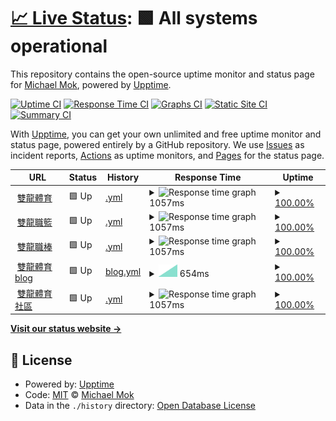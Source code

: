 # [📈 Live Status](https://pmmmwh.github.io/upptime): <!--live status--> **🟩 All systems operational**

This repository contains the open-source uptime monitor and status page for [Michael Mok](https://pmmmwh.com), powered by [Upptime](https://github.com/upptime/upptime).

[![Uptime CI](https://github.com/pmmmwh/upptime/workflows/Uptime%20CI/badge.svg)](https://github.com/pmmmwh/upptime/actions?query=workflow%3A%22Uptime+CI%22)
[![Response Time CI](https://github.com/pmmmwh/upptime/workflows/Response%20Time%20CI/badge.svg)](https://github.com/pmmmwh/upptime/actions?query=workflow%3A%22Response+Time+CI%22)
[![Graphs CI](https://github.com/pmmmwh/upptime/workflows/Graphs%20CI/badge.svg)](https://github.com/pmmmwh/upptime/actions?query=workflow%3A%22Graphs+CI%22)
[![Static Site CI](https://github.com/pmmmwh/upptime/workflows/Static%20Site%20CI/badge.svg)](https://github.com/pmmmwh/upptime/actions?query=workflow%3A%22Static+Site+CI%22)
[![Summary CI](https://github.com/pmmmwh/upptime/workflows/Summary%20CI/badge.svg)](https://github.com/pmmmwh/upptime/actions?query=workflow%3A%22Summary+CI%22)

With [Upptime](https://upptime.js.org), you can get your own unlimited and free uptime monitor and status page, powered entirely by a GitHub repository. We use [Issues](https://github.com/pmmmwh/upptime/issues) as incident reports, [Actions](https://github.com/pmmmwh/upptime/actions) as uptime monitors, and [Pages](https://pmmmwh.github.io/upptime) for the status page.

<!--start: status pages-->
<!-- This summary is generated by Upptime (https://github.com/upptime/upptime) -->
<!-- Do not edit this manually, your changes will be overwritten -->
<!-- prettier-ignore -->
| URL | Status | History | Response Time | Uptime |
| --- | ------ | ------- | ------------- | ------ |
| <img alt="" src="https://favicons.githubusercontent.com/www.ssangyongsports.eu.org" height="13"> [雙龍體育](https://www.ssangyongsports.eu.org/) | 🟩 Up | [.yml](https://github.com/ssangyongsports/upptime/commits/HEAD/history/.yml) | <details><summary><img alt="Response time graph" src="./graphs//response-time-week.png" height="20"> 1057ms</summary><br><a href="https://ssangyongsports.github.io/upptime/history/"><img alt="Response time 1057" src="https://img.shields.io/endpoint?url=https%3A%2F%2Fraw.githubusercontent.com%2Fssangyongsports%2Fupptime%2FHEAD%2Fapi%2F%2Fresponse-time.json"></a><br><a href="https://ssangyongsports.github.io/upptime/history/"><img alt="24-hour response time 1057" src="https://img.shields.io/endpoint?url=https%3A%2F%2Fraw.githubusercontent.com%2Fssangyongsports%2Fupptime%2FHEAD%2Fapi%2F%2Fresponse-time-day.json"></a><br><a href="https://ssangyongsports.github.io/upptime/history/"><img alt="7-day response time 1057" src="https://img.shields.io/endpoint?url=https%3A%2F%2Fraw.githubusercontent.com%2Fssangyongsports%2Fupptime%2FHEAD%2Fapi%2F%2Fresponse-time-week.json"></a><br><a href="https://ssangyongsports.github.io/upptime/history/"><img alt="30-day response time 1057" src="https://img.shields.io/endpoint?url=https%3A%2F%2Fraw.githubusercontent.com%2Fssangyongsports%2Fupptime%2FHEAD%2Fapi%2F%2Fresponse-time-month.json"></a><br><a href="https://ssangyongsports.github.io/upptime/history/"><img alt="1-year response time 1057" src="https://img.shields.io/endpoint?url=https%3A%2F%2Fraw.githubusercontent.com%2Fssangyongsports%2Fupptime%2FHEAD%2Fapi%2F%2Fresponse-time-year.json"></a></details> | <details><summary><a href="https://ssangyongsports.github.io/upptime/history/">100.00%</a></summary><a href="https://ssangyongsports.github.io/upptime/history/"><img alt="All-time uptime 100.00%" src="https://img.shields.io/endpoint?url=https%3A%2F%2Fraw.githubusercontent.com%2Fssangyongsports%2Fupptime%2FHEAD%2Fapi%2F%2Fuptime.json"></a><br><a href="https://ssangyongsports.github.io/upptime/history/"><img alt="24-hour uptime 100.00%" src="https://img.shields.io/endpoint?url=https%3A%2F%2Fraw.githubusercontent.com%2Fssangyongsports%2Fupptime%2FHEAD%2Fapi%2F%2Fuptime-day.json"></a><br><a href="https://ssangyongsports.github.io/upptime/history/"><img alt="7-day uptime 100.00%" src="https://img.shields.io/endpoint?url=https%3A%2F%2Fraw.githubusercontent.com%2Fssangyongsports%2Fupptime%2FHEAD%2Fapi%2F%2Fuptime-week.json"></a><br><a href="https://ssangyongsports.github.io/upptime/history/"><img alt="30-day uptime 100.00%" src="https://img.shields.io/endpoint?url=https%3A%2F%2Fraw.githubusercontent.com%2Fssangyongsports%2Fupptime%2FHEAD%2Fapi%2F%2Fuptime-month.json"></a><br><a href="https://ssangyongsports.github.io/upptime/history/"><img alt="1-year uptime 100.00%" src="https://img.shields.io/endpoint?url=https%3A%2F%2Fraw.githubusercontent.com%2Fssangyongsports%2Fupptime%2FHEAD%2Fapi%2F%2Fuptime-year.json"></a></details>
| <img alt="" src="https://favicons.githubusercontent.com/sbatw.ml" height="13"> [雙龍職籃](https://sbatw.ml) | 🟩 Up | [.yml](https://github.com/ssangyongsports/upptime/commits/HEAD/history/.yml) | <details><summary><img alt="Response time graph" src="./graphs//response-time-week.png" height="20"> 1057ms</summary><br><a href="https://ssangyongsports.github.io/upptime/history/"><img alt="Response time 1057" src="https://img.shields.io/endpoint?url=https%3A%2F%2Fraw.githubusercontent.com%2Fssangyongsports%2Fupptime%2FHEAD%2Fapi%2F%2Fresponse-time.json"></a><br><a href="https://ssangyongsports.github.io/upptime/history/"><img alt="24-hour response time 1057" src="https://img.shields.io/endpoint?url=https%3A%2F%2Fraw.githubusercontent.com%2Fssangyongsports%2Fupptime%2FHEAD%2Fapi%2F%2Fresponse-time-day.json"></a><br><a href="https://ssangyongsports.github.io/upptime/history/"><img alt="7-day response time 1057" src="https://img.shields.io/endpoint?url=https%3A%2F%2Fraw.githubusercontent.com%2Fssangyongsports%2Fupptime%2FHEAD%2Fapi%2F%2Fresponse-time-week.json"></a><br><a href="https://ssangyongsports.github.io/upptime/history/"><img alt="30-day response time 1057" src="https://img.shields.io/endpoint?url=https%3A%2F%2Fraw.githubusercontent.com%2Fssangyongsports%2Fupptime%2FHEAD%2Fapi%2F%2Fresponse-time-month.json"></a><br><a href="https://ssangyongsports.github.io/upptime/history/"><img alt="1-year response time 1057" src="https://img.shields.io/endpoint?url=https%3A%2F%2Fraw.githubusercontent.com%2Fssangyongsports%2Fupptime%2FHEAD%2Fapi%2F%2Fresponse-time-year.json"></a></details> | <details><summary><a href="https://ssangyongsports.github.io/upptime/history/">100.00%</a></summary><a href="https://ssangyongsports.github.io/upptime/history/"><img alt="All-time uptime 100.00%" src="https://img.shields.io/endpoint?url=https%3A%2F%2Fraw.githubusercontent.com%2Fssangyongsports%2Fupptime%2FHEAD%2Fapi%2F%2Fuptime.json"></a><br><a href="https://ssangyongsports.github.io/upptime/history/"><img alt="24-hour uptime 100.00%" src="https://img.shields.io/endpoint?url=https%3A%2F%2Fraw.githubusercontent.com%2Fssangyongsports%2Fupptime%2FHEAD%2Fapi%2F%2Fuptime-day.json"></a><br><a href="https://ssangyongsports.github.io/upptime/history/"><img alt="7-day uptime 100.00%" src="https://img.shields.io/endpoint?url=https%3A%2F%2Fraw.githubusercontent.com%2Fssangyongsports%2Fupptime%2FHEAD%2Fapi%2F%2Fuptime-week.json"></a><br><a href="https://ssangyongsports.github.io/upptime/history/"><img alt="30-day uptime 100.00%" src="https://img.shields.io/endpoint?url=https%3A%2F%2Fraw.githubusercontent.com%2Fssangyongsports%2Fupptime%2FHEAD%2Fapi%2F%2Fuptime-month.json"></a><br><a href="https://ssangyongsports.github.io/upptime/history/"><img alt="1-year uptime 100.00%" src="https://img.shields.io/endpoint?url=https%3A%2F%2Fraw.githubusercontent.com%2Fssangyongsports%2Fupptime%2FHEAD%2Fapi%2F%2Fuptime-year.json"></a></details>
| <img alt="" src="https://favicons.githubusercontent.com/slbtw.cf" height="13"> [雙龍職棒](https://slbtw.cf) | 🟩 Up | [.yml](https://github.com/ssangyongsports/upptime/commits/HEAD/history/.yml) | <details><summary><img alt="Response time graph" src="./graphs//response-time-week.png" height="20"> 1057ms</summary><br><a href="https://ssangyongsports.github.io/upptime/history/"><img alt="Response time 1057" src="https://img.shields.io/endpoint?url=https%3A%2F%2Fraw.githubusercontent.com%2Fssangyongsports%2Fupptime%2FHEAD%2Fapi%2F%2Fresponse-time.json"></a><br><a href="https://ssangyongsports.github.io/upptime/history/"><img alt="24-hour response time 1057" src="https://img.shields.io/endpoint?url=https%3A%2F%2Fraw.githubusercontent.com%2Fssangyongsports%2Fupptime%2FHEAD%2Fapi%2F%2Fresponse-time-day.json"></a><br><a href="https://ssangyongsports.github.io/upptime/history/"><img alt="7-day response time 1057" src="https://img.shields.io/endpoint?url=https%3A%2F%2Fraw.githubusercontent.com%2Fssangyongsports%2Fupptime%2FHEAD%2Fapi%2F%2Fresponse-time-week.json"></a><br><a href="https://ssangyongsports.github.io/upptime/history/"><img alt="30-day response time 1057" src="https://img.shields.io/endpoint?url=https%3A%2F%2Fraw.githubusercontent.com%2Fssangyongsports%2Fupptime%2FHEAD%2Fapi%2F%2Fresponse-time-month.json"></a><br><a href="https://ssangyongsports.github.io/upptime/history/"><img alt="1-year response time 1057" src="https://img.shields.io/endpoint?url=https%3A%2F%2Fraw.githubusercontent.com%2Fssangyongsports%2Fupptime%2FHEAD%2Fapi%2F%2Fresponse-time-year.json"></a></details> | <details><summary><a href="https://ssangyongsports.github.io/upptime/history/">100.00%</a></summary><a href="https://ssangyongsports.github.io/upptime/history/"><img alt="All-time uptime 100.00%" src="https://img.shields.io/endpoint?url=https%3A%2F%2Fraw.githubusercontent.com%2Fssangyongsports%2Fupptime%2FHEAD%2Fapi%2F%2Fuptime.json"></a><br><a href="https://ssangyongsports.github.io/upptime/history/"><img alt="24-hour uptime 100.00%" src="https://img.shields.io/endpoint?url=https%3A%2F%2Fraw.githubusercontent.com%2Fssangyongsports%2Fupptime%2FHEAD%2Fapi%2F%2Fuptime-day.json"></a><br><a href="https://ssangyongsports.github.io/upptime/history/"><img alt="7-day uptime 100.00%" src="https://img.shields.io/endpoint?url=https%3A%2F%2Fraw.githubusercontent.com%2Fssangyongsports%2Fupptime%2FHEAD%2Fapi%2F%2Fuptime-week.json"></a><br><a href="https://ssangyongsports.github.io/upptime/history/"><img alt="30-day uptime 100.00%" src="https://img.shields.io/endpoint?url=https%3A%2F%2Fraw.githubusercontent.com%2Fssangyongsports%2Fupptime%2FHEAD%2Fapi%2F%2Fuptime-month.json"></a><br><a href="https://ssangyongsports.github.io/upptime/history/"><img alt="1-year uptime 100.00%" src="https://img.shields.io/endpoint?url=https%3A%2F%2Fraw.githubusercontent.com%2Fssangyongsports%2Fupptime%2FHEAD%2Fapi%2F%2Fuptime-year.json"></a></details>
| <img alt="" src="https://favicons.githubusercontent.com/blog.ssangyongsports.eu.org" height="13"> [雙龍體育blog](https://BLOG.ssangyongsports.eu.org/) | 🟩 Up | [blog.yml](https://github.com/ssangyongsports/upptime/commits/HEAD/history/blog.yml) | <details><summary><img alt="Response time graph" src="./graphs/blog/response-time-week.png" height="20"> 654ms</summary><br><a href="https://ssangyongsports.github.io/upptime/history/blog"><img alt="Response time 654" src="https://img.shields.io/endpoint?url=https%3A%2F%2Fraw.githubusercontent.com%2Fssangyongsports%2Fupptime%2FHEAD%2Fapi%2Fblog%2Fresponse-time.json"></a><br><a href="https://ssangyongsports.github.io/upptime/history/blog"><img alt="24-hour response time 654" src="https://img.shields.io/endpoint?url=https%3A%2F%2Fraw.githubusercontent.com%2Fssangyongsports%2Fupptime%2FHEAD%2Fapi%2Fblog%2Fresponse-time-day.json"></a><br><a href="https://ssangyongsports.github.io/upptime/history/blog"><img alt="7-day response time 654" src="https://img.shields.io/endpoint?url=https%3A%2F%2Fraw.githubusercontent.com%2Fssangyongsports%2Fupptime%2FHEAD%2Fapi%2Fblog%2Fresponse-time-week.json"></a><br><a href="https://ssangyongsports.github.io/upptime/history/blog"><img alt="30-day response time 654" src="https://img.shields.io/endpoint?url=https%3A%2F%2Fraw.githubusercontent.com%2Fssangyongsports%2Fupptime%2FHEAD%2Fapi%2Fblog%2Fresponse-time-month.json"></a><br><a href="https://ssangyongsports.github.io/upptime/history/blog"><img alt="1-year response time 654" src="https://img.shields.io/endpoint?url=https%3A%2F%2Fraw.githubusercontent.com%2Fssangyongsports%2Fupptime%2FHEAD%2Fapi%2Fblog%2Fresponse-time-year.json"></a></details> | <details><summary><a href="https://ssangyongsports.github.io/upptime/history/blog">100.00%</a></summary><a href="https://ssangyongsports.github.io/upptime/history/blog"><img alt="All-time uptime 100.00%" src="https://img.shields.io/endpoint?url=https%3A%2F%2Fraw.githubusercontent.com%2Fssangyongsports%2Fupptime%2FHEAD%2Fapi%2Fblog%2Fuptime.json"></a><br><a href="https://ssangyongsports.github.io/upptime/history/blog"><img alt="24-hour uptime 100.00%" src="https://img.shields.io/endpoint?url=https%3A%2F%2Fraw.githubusercontent.com%2Fssangyongsports%2Fupptime%2FHEAD%2Fapi%2Fblog%2Fuptime-day.json"></a><br><a href="https://ssangyongsports.github.io/upptime/history/blog"><img alt="7-day uptime 100.00%" src="https://img.shields.io/endpoint?url=https%3A%2F%2Fraw.githubusercontent.com%2Fssangyongsports%2Fupptime%2FHEAD%2Fapi%2Fblog%2Fuptime-week.json"></a><br><a href="https://ssangyongsports.github.io/upptime/history/blog"><img alt="30-day uptime 100.00%" src="https://img.shields.io/endpoint?url=https%3A%2F%2Fraw.githubusercontent.com%2Fssangyongsports%2Fupptime%2FHEAD%2Fapi%2Fblog%2Fuptime-month.json"></a><br><a href="https://ssangyongsports.github.io/upptime/history/blog"><img alt="1-year uptime 100.00%" src="https://img.shields.io/endpoint?url=https%3A%2F%2Fraw.githubusercontent.com%2Fssangyongsports%2Fupptime%2FHEAD%2Fapi%2Fblog%2Fuptime-year.json"></a></details>
| <img alt="" src="https://favicons.githubusercontent.com/community.ssangyongsports.eu.org" height="13"> [雙龍體育社區](http://community.ssangyongsports.eu.org) | 🟩 Up | [.yml](https://github.com/ssangyongsports/upptime/commits/HEAD/history/.yml) | <details><summary><img alt="Response time graph" src="./graphs//response-time-week.png" height="20"> 1057ms</summary><br><a href="https://ssangyongsports.github.io/upptime/history/"><img alt="Response time 1057" src="https://img.shields.io/endpoint?url=https%3A%2F%2Fraw.githubusercontent.com%2Fssangyongsports%2Fupptime%2FHEAD%2Fapi%2F%2Fresponse-time.json"></a><br><a href="https://ssangyongsports.github.io/upptime/history/"><img alt="24-hour response time 1057" src="https://img.shields.io/endpoint?url=https%3A%2F%2Fraw.githubusercontent.com%2Fssangyongsports%2Fupptime%2FHEAD%2Fapi%2F%2Fresponse-time-day.json"></a><br><a href="https://ssangyongsports.github.io/upptime/history/"><img alt="7-day response time 1057" src="https://img.shields.io/endpoint?url=https%3A%2F%2Fraw.githubusercontent.com%2Fssangyongsports%2Fupptime%2FHEAD%2Fapi%2F%2Fresponse-time-week.json"></a><br><a href="https://ssangyongsports.github.io/upptime/history/"><img alt="30-day response time 1057" src="https://img.shields.io/endpoint?url=https%3A%2F%2Fraw.githubusercontent.com%2Fssangyongsports%2Fupptime%2FHEAD%2Fapi%2F%2Fresponse-time-month.json"></a><br><a href="https://ssangyongsports.github.io/upptime/history/"><img alt="1-year response time 1057" src="https://img.shields.io/endpoint?url=https%3A%2F%2Fraw.githubusercontent.com%2Fssangyongsports%2Fupptime%2FHEAD%2Fapi%2F%2Fresponse-time-year.json"></a></details> | <details><summary><a href="https://ssangyongsports.github.io/upptime/history/">100.00%</a></summary><a href="https://ssangyongsports.github.io/upptime/history/"><img alt="All-time uptime 100.00%" src="https://img.shields.io/endpoint?url=https%3A%2F%2Fraw.githubusercontent.com%2Fssangyongsports%2Fupptime%2FHEAD%2Fapi%2F%2Fuptime.json"></a><br><a href="https://ssangyongsports.github.io/upptime/history/"><img alt="24-hour uptime 100.00%" src="https://img.shields.io/endpoint?url=https%3A%2F%2Fraw.githubusercontent.com%2Fssangyongsports%2Fupptime%2FHEAD%2Fapi%2F%2Fuptime-day.json"></a><br><a href="https://ssangyongsports.github.io/upptime/history/"><img alt="7-day uptime 100.00%" src="https://img.shields.io/endpoint?url=https%3A%2F%2Fraw.githubusercontent.com%2Fssangyongsports%2Fupptime%2FHEAD%2Fapi%2F%2Fuptime-week.json"></a><br><a href="https://ssangyongsports.github.io/upptime/history/"><img alt="30-day uptime 100.00%" src="https://img.shields.io/endpoint?url=https%3A%2F%2Fraw.githubusercontent.com%2Fssangyongsports%2Fupptime%2FHEAD%2Fapi%2F%2Fuptime-month.json"></a><br><a href="https://ssangyongsports.github.io/upptime/history/"><img alt="1-year uptime 100.00%" src="https://img.shields.io/endpoint?url=https%3A%2F%2Fraw.githubusercontent.com%2Fssangyongsports%2Fupptime%2FHEAD%2Fapi%2F%2Fuptime-year.json"></a></details>

<!--end: status pages-->

[**Visit our status website →**](https://pmmmwh.github.io/upptime)

## 📄 License

- Powered by: [Upptime](https://github.com/upptime/upptime)
- Code: [MIT](./LICENSE) © [Michael Mok](https://pmmmwh.com)
- Data in the `./history` directory: [Open Database License](https://opendatacommons.org/licenses/odbl/1-0/)

